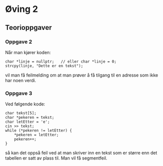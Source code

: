 # Øving 2

## Teorioppgaver
### Oppgave 2
Når man kjører koden:
```
char *linje = nullptr;   // eller char *linje = 0;
strcpy(linje, "Dette er en tekst");
```
vil man få feilmelding om at man prøver å få tilgang til en adresse som ikke har noen verdi.


### Oppgave 3
Ved følgende kode:
```
char tekst[5];
char *pekeren = tekst;
char letEtter = 'e';
cin >> tekst;
while (*pekeren != letEtter) {
    *pekeren = letEtter;
    pekeren++;
}
```
så kan det oppså feil ved at man skriver inn en tekst som er større enn det tabellen er satt av plass til.
Man vil få segmentfeil.

